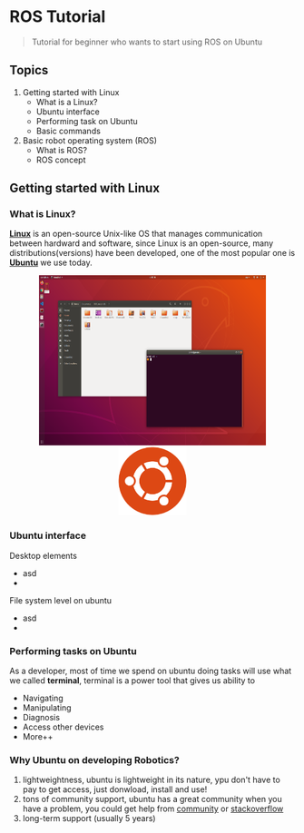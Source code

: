 # ROS Tutorial
> Tutorial for beginner who wants to start using ROS on Ubuntu

## Topics
1. Getting started with Linux
   - What is a Linux?
   - Ubuntu interface
   - Performing task on Ubuntu
   - Basic commands
3. Basic robot operating system (ROS)
   - What is ROS?
   - ROS concept

## Getting started with Linux
### What is Linux?
[**Linux**](https://www.linux.com/what-is-linux/) is an open-source Unix-like OS that manages communication between hardward and software, since Linux is an open-source, many distributions(versions) have been developed, one of the most popular one is [**Ubuntu**](https://ubuntu.com/) we use today.

<p align="center">
  <img src="https://github.com/gmp-prem/BasicROS/blob/main/Images/interface.png" width="400" height="300">
  <img src="https://github.com/gmp-prem/BasicROS/blob/main/Images/ubuntu-logo.png" width="120" height="120">
</p>

### Ubuntu interface
Desktop elements
  - asd
  - 
File system level on ubuntu
  - asd
  - 

### Performing tasks on Ubuntu
As a developer, most of time we spend on ubuntu doing tasks will use what we called **terminal**, terminal is a power tool that gives us ability to
  - Navigating
  - Manipulating
  - Diagnosis
  - Access other devices
  - More++

### Why Ubuntu on developing Robotics?
1. lightweightness, ubuntu is lightweight in its nature, ypu don't have to pay to get access, just donwload, install and use!
2. tons of community support, ubuntu has a great community when you have a problem, you could get help from [community](https://ubuntu.com/community) or [stackoverflow](https://stackoverflow.com/)
3. long-term support (usually 5 years)
